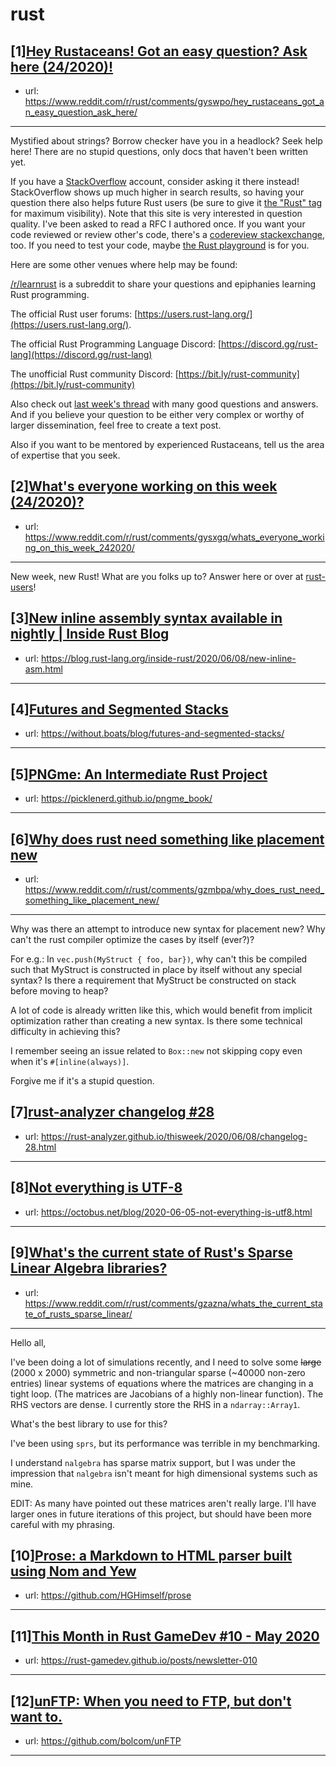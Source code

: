 # rust
## [1][Hey Rustaceans! Got an easy question? Ask here (24/2020)!](https://www.reddit.com/r/rust/comments/gyswpo/hey_rustaceans_got_an_easy_question_ask_here/)
- url: https://www.reddit.com/r/rust/comments/gyswpo/hey_rustaceans_got_an_easy_question_ask_here/
---
Mystified about strings? Borrow checker have you in a headlock? Seek help here! There are no stupid questions, only docs that haven't been written yet.

If you have a [StackOverflow](http://stackoverflow.com/) account, consider asking it there instead! StackOverflow shows up much higher in search results, so having your question there also helps future Rust users (be sure to give it [the "Rust" tag](http://stackoverflow.com/questions/tagged/rust) for maximum visibility). Note that this site is very interested in question quality. I've been asked to read a RFC I authored once. If you want your code reviewed or review other's code, there's a [codereview stackexchange](https://codereview.stackexchange.com/questions/tagged/rust), too. If you need to test your code, maybe [the Rust playground](https://play.rust-lang.org) is for you.

Here are some other venues where help may be found:

[/r/learnrust](https://www.reddit.com/r/learnrust) is a subreddit to share your questions and epiphanies learning Rust programming.

The official Rust user forums: [https://users.rust-lang.org/](https://users.rust-lang.org/).

The official Rust Programming Language Discord: [https://discord.gg/rust-lang](https://discord.gg/rust-lang)

The unofficial Rust community Discord: [https://bit.ly/rust-community](https://bit.ly/rust-community)

Also check out [last week's thread](https://reddit.com/r/rust/comments/guo4c1/hey_rustaceans_got_an_easy_question_ask_here/) with many good questions and answers. And if you believe your question to be either very complex or worthy of larger dissemination, feel free to create a text post.

Also if you want to be mentored by experienced Rustaceans, tell us the area of expertise that you seek.
## [2][What's everyone working on this week (24/2020)?](https://www.reddit.com/r/rust/comments/gysxgq/whats_everyone_working_on_this_week_242020/)
- url: https://www.reddit.com/r/rust/comments/gysxgq/whats_everyone_working_on_this_week_242020/
---
New week, new Rust! What are you folks up to? Answer here or over at [rust-users](https://users.rust-lang.org/t/whats-everyone-working-on-this-week-24-2020/43988?u=llogiq)!
## [3][New inline assembly syntax available in nightly | Inside Rust Blog](https://www.reddit.com/r/rust/comments/gzil0l/new_inline_assembly_syntax_available_in_nightly/)
- url: https://blog.rust-lang.org/inside-rust/2020/06/08/new-inline-asm.html
---

## [4][Futures and Segmented Stacks](https://www.reddit.com/r/rust/comments/gz5oe0/futures_and_segmented_stacks/)
- url: https://without.boats/blog/futures-and-segmented-stacks/
---

## [5][PNGme: An Intermediate Rust Project](https://www.reddit.com/r/rust/comments/gzehpz/pngme_an_intermediate_rust_project/)
- url: https://picklenerd.github.io/pngme_book/
---

## [6][Why does rust need something like placement new](https://www.reddit.com/r/rust/comments/gzmbpa/why_does_rust_need_something_like_placement_new/)
- url: https://www.reddit.com/r/rust/comments/gzmbpa/why_does_rust_need_something_like_placement_new/
---
Why was there an attempt to introduce new syntax for placement new? Why can't the rust compiler optimize the cases by itself (ever?)?

For e.g.: In `vec.push(MyStruct { foo, bar})`, why can't this be compiled such that MyStruct is constructed in place by itself without any special syntax? Is there a requirement that MyStruct be constructed on stack before moving to heap?

A lot of code is already written like this, which would benefit from implicit optimization rather than creating a new syntax. Is there some technical difficulty in achieving this?

I remember seeing an issue related to `Box::new` not skipping copy even when it's `#[inline(always)]`.

Forgive me if it's a stupid question.
## [7][rust-analyzer changelog #28](https://www.reddit.com/r/rust/comments/gyzk6s/rustanalyzer_changelog_28/)
- url: https://rust-analyzer.github.io/thisweek/2020/06/08/changelog-28.html
---

## [8][Not everything is UTF-8](https://www.reddit.com/r/rust/comments/gz33u6/not_everything_is_utf8/)
- url: https://octobus.net/blog/2020-06-05-not-everything-is-utf8.html
---

## [9][What's the current state of Rust's Sparse Linear Algebra libraries?](https://www.reddit.com/r/rust/comments/gzazna/whats_the_current_state_of_rusts_sparse_linear/)
- url: https://www.reddit.com/r/rust/comments/gzazna/whats_the_current_state_of_rusts_sparse_linear/
---
Hello all,

I've been doing a lot of simulations recently, and I need to solve some ~~large~~ (2000 x 2000) symmetric and non-triangular sparse (~40000 non-zero entries) linear systems of equations where the matrices are changing in a tight loop. (The matrices are Jacobians of a highly non-linear function). The RHS vectors are dense. I currently store the RHS in a `ndarray::Array1`.

What's the best library to use for this?

I've been using `sprs`, but its performance was terrible in my benchmarking.

I understand `nalgebra` has sparse matrix support, but I was under the impression that `nalgebra` isn't meant for high dimensional systems such as mine.

EDIT: As many have pointed out these matrices aren't really large. I'll have larger ones in future iterations of this project, but should have been more careful with my phrasing.
## [10][Prose: a Markdown to HTML parser built using Nom and Yew](https://www.reddit.com/r/rust/comments/gzmeoa/prose_a_markdown_to_html_parser_built_using_nom/)
- url: https://github.com/HGHimself/prose
---

## [11][This Month in Rust GameDev #10 - May 2020](https://www.reddit.com/r/rust/comments/gz59mk/this_month_in_rust_gamedev_10_may_2020/)
- url: https://rust-gamedev.github.io/posts/newsletter-010
---

## [12][unFTP: When you need to FTP, but don't want to.](https://www.reddit.com/r/rust/comments/gz12l4/unftp_when_you_need_to_ftp_but_dont_want_to/)
- url: https://github.com/bolcom/unFTP
---

